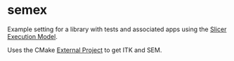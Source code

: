 # semex

Example setting for a library with tests and associated apps using the [Slicer Execution Model](https://github.com/Slicer/SlicerExecutionModel).

Uses the CMake [External Project](https://cmake.org/cmake/help/v3.4/module/ExternalProject.html) to get ITK and SEM.

